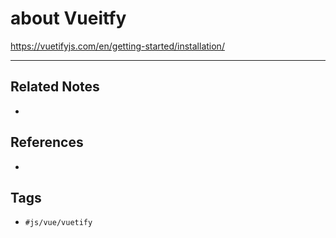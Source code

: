 # about Vueitfy
https://vuetifyjs.com/en/getting-started/installation/

---
## Related Notes
- 

## References
- 

## Tags
- `#js/vue/vuetify` 